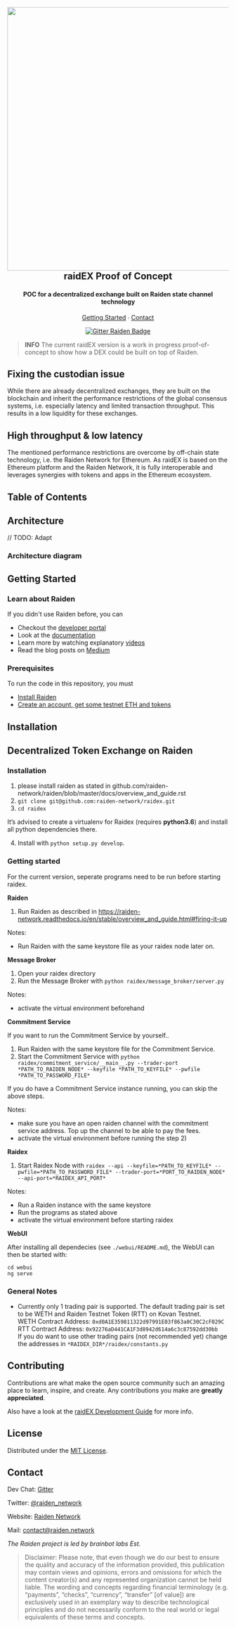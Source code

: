 
<!-- PROJECT SHIELDS -->

<h2 align="center">
  <br/>
  <a href='https://raidex.io/'><img 
      width='600px' 
      alt='' 
      src="https://user-images.githubusercontent.com/35398162/59664605-a7aecb00-91b1-11e9-9d61-44adaf4db0a2.jpeg" /></a>
  <br/>
   raidEX Proof of Concept
  <br/>
</h2>




<h4 align="center">
   POC for a decentralized exchange built on Raiden state channel technology
</h4>


<p align="center">
  <a href="#getting-started">Getting Started</a> ∙
  <a href='#contact'>Contact</a>
</p>

<p align="center">
  <a href="https://gitter.im/raiden-network/raiden">
    <img src="https://badges.gitter.im/gitterHQ/gitter.png" alt="Gitter Raiden Badge">
  </a>
</p>

> **INFO** The current raidEX version is a work in progress proof-of-concept to show how a DEX could be built on top of Raiden. 

## Fixing the custodian issue

While there are already decentralized exchanges, they are built on the blockchain and inherit the performance restrictions of the global consensus systems, i.e. especially latency and limited transaction throughput. This results in a low liquidity for these exchanges. 

## High throughput & low latency

The mentioned performance restrictions are overcome by off-chain state technology, i.e. the Raiden Network for Ethereum. As raidEX is based on the Ethereum platform and the Raiden Network, it is fully interoperable and leverages synergies with tokens and apps in the Ethereum ecosystem.


## Table of Contents


## Architecture

// TODO: Adapt

### Architecture diagram



## Getting Started

### Learn about Raiden

If you didn't use Raiden before, you can

* Checkout the [developer portal](http://developer.raiden.network)
* Look at the [documentation](https://raiden-network.readthedocs.io/en/stable/index.html)
* Learn more by watching explanatory [videos](https://www.youtube.com/channel/UCoUP_hnjUddEvbxmtNCcApg)
* Read the blog posts on [Medium](https://medium.com/@raiden_network)

### Prerequisites

To run the code in this repository, you must
* [Install Raiden](https://raiden-network.readthedocs.io/en/stable/overview_and_guide.html)
* [Create an account, get some testnet ETH and tokens](https://github.com/raiden-network/workshop/)

## Installation

## Decentralized Token Exchange on Raiden  
### Installation
1) please install raiden as stated in github.com/raiden-network/raiden/blob/master/docs/overview_and_guide.rst
2) `git clone git@github.com:raiden-network/raidex.git`
3) `cd raidex`

It’s advised to create a virtualenv for Raidex (requires **python3.6**) and install all python dependencies there.

4) Install with `python setup.py develop`.

### Getting started


For the current version, seperate programs need to be run before starting raidex.


**Raiden**

1) Run Raiden as described in https://raiden-network.readthedocs.io/en/stable/overview_and_guide.html#firing-it-up

Notes:
- Run Raiden with the same keystore file as your raidex node later on.

**Message Broker** 

1) Open your raidex directory 
2) Run the Message Broker with `python raidex/message_broker/server.py`

Notes: 
- activate the virtual environment beforehand
 
 **Commitment Service**

If you want to run the Commitment Service by yourself.. 
1) Run Raiden with the same keystore file for the Commitment Service.
2) Start the Commitment Service with `python raidex/commitment_service/__main__.py --trader-port *PATH_TO_RAIDEN_NODE* --keyfile *PATH_TO_KEYFILE* --pwfile *PATH_TO_PASSWORD_FILE*`

If you do have a Commitment Service instance running, you can skip the above steps.

Notes:
- make sure you have an open raiden channel with the commitment service address. Top up the channel to be able to pay the fees.
- activate the virtual environment before running the step 2)

**Raidex**

1) Start Raidex Node with `raidex --api --keyfile=*PATH_TO_KEYFILE* --pwfile=*PATH_TO_PASSWORD_FILE* --trader-port=*PORT_TO_RAIDEN_NODE*  --api-port=*RAIDEX_API_PORT*`

Notes:

- Run a Raiden instance with the same keystore
- Run the programs as stated above
- activate the virtual environment before starting raidex

**WebUI**

After installing all dependecies (see `./webui/README.md`), the WebUI can then be started
with:
 
```
cd webui
ng serve
```

### General Notes

- Currently only 1 trading pair is supported. The default trading pair is set to be WETH and Raiden Testnet Token (RTT) on Kovan Testnet.  
WETH Contract Address: `0xd0A1E359811322d97991E03f863a0C30C2cF029C`  
RTT Contract Address: `0x92276aD441CA1F3d8942d614a6c3c87592dd30bb`  
If you do want to use other trading pairs (not recommended yet) change the addresses in `*RAIDEX_DIR*/raidex/constants.py`


## Contributing

Contributions are what make the open source community such an amazing place to learn, inspire, and create. Any contributions you make are **greatly appreciated**.

Also have a look at the [raidEX Development Guide](./CONTRIBUTING.md) for more info.

## License

Distributed under the [MIT License](./LICENSE).

## Contact

Dev Chat: [Gitter](https://gitter.im/raiden-network/raiden)

Twitter: [@raiden_network](https://twitter.com/raiden_network)

Website: [Raiden Network](https://raiden.network/)

Mail: contact@raiden.network 

*The Raiden project is led by brainbot labs Est.*

> Disclaimer: Please note, that even though we do our best to ensure the quality and accuracy of the information provided, this publication may contain views and opinions, errors and omissions for which the content creator(s) and any represented organization cannot be held liable. The wording and concepts regarding financial terminology (e.g. “payments”, “checks”, “currency”, “transfer” [of value]) are exclusively used in an exemplary way to describe technological principles and do not necessarily conform to the real world or legal equivalents of these terms and concepts.



